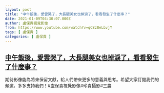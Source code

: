 ```yaml
---
layout: post
title: "中午飯後，愛雲哭了，大長腿美女也掉淚了，看看發生了什麼事？"
date: 2021-01-09T04:30:07.000Z
author: 盧保貴視覺影像
from: https://www.youtube.com/watch?v=qC8z8eLbvjY
tags: [ 盧保貴 ]
categories: [ 盧保貴 ]
---
```

<!--1610166607000-->
[中午飯後，愛雲哭了，大長腿美女也掉淚了，看看發生了什麼事？](https://www.youtube.com/watch?v=qC8z8eLbvjY)
------

<div>
期待影像能為將來保留文獻，給人們帶來更多的意義與思考。希望大家訂閱我們的頻道，多多支持我們！#盧保貴視覺影像#珍貴攝影#三農
</div>
